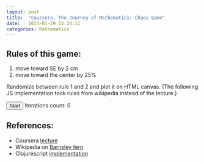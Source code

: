 ```yaml
---
layout: post
title:  "Coursera, The Journey of Mathematics: Chaos Game"
date:   2014-01-29 22:34:11
categories: Mathematics
---
```


Rules of this game:
-------------------
1. move toward SE by 2 cm
2. move toward the center by 25%

Randomize between rule 1 and 2 and plot it on HTML canvas. (The following JS implementation took rules from wikipedia instead of the lecture.)

<script src="https://ajax.googleapis.com/ajax/libs/jquery/1.9.1/jquery.min.js"></script>
<script src="/javascripts/main.js"></script>
<div>
    <button id="start">Start</button>
    Iterations count: <span id="iterations">0</span>
</div>
<canvas id="c1" height="700" width="500">
</canvas>

References:
-----------------
* Coursera [lecture]
* Wikipedia on [Barnsley fern]
* Clojurescript [implementation]

[lecture]: https://class.coursera.org/sjtuma153-001/lecture/89
[Barnsley fern]: http://en.wikipedia.org/wiki/Barnsley_fern
[implementation]: https://github.com/go717franciswang/shiny-bear/blob/master/src-cljs/game_of_chaos/core.cljs
